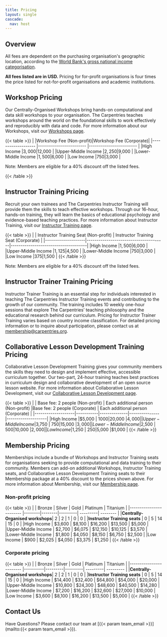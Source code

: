 ```yaml
---
title: Pricing
layout: single
cascade:
  nav: host
---
```


## Overview

All fees are dependent on the purchasing organisation's geographic location, according to the [World Bank's gross national income categorisation](https://datatopics.worldbank.org/world-development-indicators/the-world-by-income-and-region.html). 

**All fees listed are in USD.** Pricing for for-profit organisations is four times the price listed for not-for-profit organisations and academic institutions.

## Workshop Pricing

Our Centrally-Organised Workshops bring hands-on computational and data skill workshops to your organisation. The Carpentries teaches workshops around the world on the foundational skills to work effectively and reproducibly with data and code. For more information about our Workshops, visit our [Workshops page](/workshops/).


{{< table >}}
|                    |Workshop Fee (Non-profit)|Workshop Fee (Corporate)|
|------------------- |------------------------ |------------------------ |
|High Income         |$3,000                   |$12,000                  |
|Upper-Middle Income |$2,250                   |$9,000                   |
|Lower-Middle Income |$1,500                   |$6,000                   |
|Low Income          |$750                     |$3,000                     |

Note: Members are eligible for a 40% discount off the listed fees.

{{< /table >}}

## Instructor Training Pricing

Recruit your own trainees and The Carpentries Instructor Training will provide them the skills to teach effective workshops. Through our 16-hour, hands-on training, they will learn the basics of educational psychology and evidence-based teaching practices. For more information about Instructor Training, visit our [Instructor Training page](/instructor-training/).

{{< table >}}
|                    | Instructor Training Seat (Non-profit) | Instructor Training Seat (Corporate) |
|--------------------|---------------------------------------|--------------------------------------|
|High Income         |$1,500                                 |$6,000                                |
|Upper-Middle Income |$1,125                                 |$4,500                                |
|Lower-Middle Income |$750                                   |$3,000                                |
|Low Income          |$375                                   |$1,500                                |
{{< /table >}}

Note: Members are eligible for a 40% discount off the listed fees.

## Instructor Trainer Training Pricing

Instructor Trainer Training is an essential step for individuals interested in teaching The Carpentries Instructor Training events and contributing to the growth of our community. The training includes 10 weekly one-hour sessions that explore The Carpentries’ teaching philosophy and the educational research behind our curriculum. Pricing for Instructor Trainer Training varies based on country income classification. For detailed pricing information or to inquire about participation, please contact us at [membership@carpentries.org](mailto:membership@carpentries.org).

## Collaborative Lesson Development Training Pricing

Collaborative Lesson Development Training gives your community members the skills they need to design and implement effective, accessible curriculum together. Our two-part, 24-hour training teaches best practices in curriculum design and collaborative development of an open source lesson website. For more information about Collaborative Lesson Development, visit our [Collaborative Lesson Development page](/lesson-development/).

{{< table >}}
|                    | Base fee: 2 people (Non-profit) | Each additional person (Non-profit) |Base fee: 2 people (Corporate) | Each additional person (Corporate) |
|--------------------|-----------|--------------|---------------|--------------------| 
|High Income         |$5,000     | $1000        |$20,000        |$4,000              |
|Upper-Middle Income |$3,750     | $750         |$15,000        |$3,000              | 
|Lower-Middle Income |$2,500     | $500         |$10,000        |$2,000              |
|Low Income          |$1,250     | $250         |$5,000         |$1,000              | 
{{< /table >}}

## Membership Pricing

Memberships include a bundle of Workshops and Instructor Training seats for organisations seeking to provide computational and data training to their community. Members can add-on additional Workshops, Instructor Training seats, and Collaborative Lesson Development Training seats to their Membership package at a 40% discount to the prices shown above. For more information about Membership, visit our [Membership page](/support/membership/).

### Non-profit pricing

{{< table >}}
|                                 | Bronze | Silver | Gold    | Platinum | Titanium |
|------------------------         |--------|--------|---------| ---------| -------- |
|**Centrally-Organised workshops**| 2      | 2      | 1       | 0        |   0      |
|**Instructor Training seats**    | 0      | 5      | 14      | 15       |   0      |
|High Income                      | $3,600 | $8,100 | $16,200 | $13,500  |   $5,000 |
|Upper-Middle Income              | $2,700 | $6,075 | $12,150 | $10,125  |   $3,570 |
|Lower-Middle Income              | $1,800 | $4,050 | $8,150  | $6,750   |   $2,500 |
|Low Income                       | $900   | $2,025 | $4,050  | $3,375   |   $1,250 |
{{< /table >}}

### Corporate pricing

{{< table >}}
|                                 | Bronze   | Silver  | Gold    | Platinum | Titanium  |
|------------------------         |----------|---------|---------| ---------| --------- |
|**Centrally-Organised workshops**| 2        | 2       | 1       | 0        |   0       |
|**Instructor Training seats**    | 0        | 5       | 14      | 15       |   0       |
|High Income                      | $14,400  | $32,400 | $64,800 | $54,000  |   $20,000 |
|Upper-Middle Income              | $10,800  | $24,300 | $48,600 | $40,500  |   $14,280 |
|Lower-Middle Income              | $7,200   | $16,200 | $32,600 | $27,000  |   $10,000 |
|Low Income                       | $3,600   | $8,100  | $16,200 | $13,500  |   $5,000  |
{{< /table >}}

## Contact Us
Have Questions? Please contact our team at [{{< param team_email >}}](mailto:{{< param team_email >}}).
